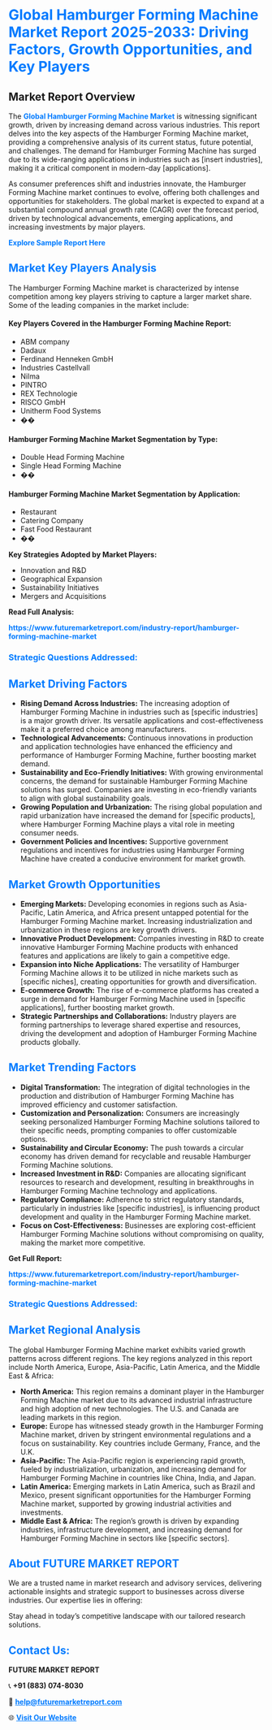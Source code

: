 <h1 style="color: #007BFF;">Global Hamburger Forming Machine Market Report 2025-2033: Driving Factors, Growth Opportunities, and Key Players</h1>

<section id="overview">
<h2>Market Report Overview</h2>
<p>The <a href="https://www.futuremarketreport.com/industry-report/hamburger-forming-machine-market" style="color: #007BFF; text-decoration: none;"><strong>Global Hamburger Forming Machine Market</strong></a> is witnessing significant growth, driven by increasing demand across various industries. This report delves into the key aspects of the Hamburger Forming Machine market, providing a comprehensive analysis of its current status, future potential, and challenges. The demand for Hamburger Forming Machine has surged due to its wide-ranging applications in industries such as [insert industries], making it a critical component in modern-day [applications].</p>
<p>As consumer preferences shift and industries innovate, the Hamburger Forming Machine market continues to evolve, offering both challenges and opportunities for stakeholders. The global market is expected to expand at a substantial compound annual growth rate (CAGR) over the forecast period, driven by technological advancements, emerging applications, and increasing investments by major players.</p>
</section>

<section id="overview">
<p><a href="https://www.futuremarketreport.com/request-sample/reportId=118601" style="color: #007BFF; text-decoration: none;"><strong>Explore Sample Report Here</strong></a></p>
</section>

<section id="key-players">
<h2 style="color: #007BFF;">Market Key Players Analysis</h2>
<p>The Hamburger Forming Machine market is characterized by intense competition among key players striving to capture a larger market share. Some of the leading companies in the market include:</p>
<h4>Key Players Covered in the Hamburger Forming Machine Report:</h4>
<ul><li>ABM company</li><li>Dadaux</li><li>Ferdinand Henneken GmbH</li><li>Industries Castellvall</li><li>Nilma</li><li>PINTRO</li><li>REX Technologie</li><li>RISCO GmbH</li><li>Unitherm Food Systems</li><li>��</li></ul>
<h4>Hamburger Forming Machine Market Segmentation by Type:</h4>
<ul><li>Double Head Forming Machine</li><li>Single Head Forming Machine</li><li>��</li></ul>

<h4>Hamburger Forming Machine Market Segmentation by Application:</h4>
<ul><li>Restaurant</li><li>Catering Company</li><li>Fast Food Restaurant</li><li>��</li></ul>
<p><strong>Key Strategies Adopted by Market Players:</strong></p>
<ul>
<li>Innovation and R&D</li>
<li>Geographical Expansion</li>
<li>Sustainability Initiatives</li>
<li>Mergers and Acquisitions</li>
</ul>
</section>

<section>
<p><strong>Read Full Analysis: </strong></p><a href="https://www.futuremarketreport.com/industry-report/hamburger-forming-machine-market" style="color: #007BFF; text-decoration: none;"><strong>https://www.futuremarketreport.com/industry-report/hamburger-forming-machine-market</strong></a>
<h3 style="color: #007BFF;">Strategic Questions Addressed:</h3>
</section>

<section id="driving-factors">
<h2 style="color: #007BFF;">Market Driving Factors</h2>
<ul>
<li><strong>Rising Demand Across Industries:</strong> The increasing adoption of Hamburger Forming Machine in industries such as [specific industries] is a major growth driver. Its versatile applications and cost-effectiveness make it a preferred choice among manufacturers.</li>
<li><strong>Technological Advancements:</strong> Continuous innovations in production and application technologies have enhanced the efficiency and performance of Hamburger Forming Machine, further boosting market demand.</li>
<li><strong>Sustainability and Eco-Friendly Initiatives:</strong> With growing environmental concerns, the demand for sustainable Hamburger Forming Machine solutions has surged. Companies are investing in eco-friendly variants to align with global sustainability goals.</li>
<li><strong>Growing Population and Urbanization:</strong> The rising global population and rapid urbanization have increased the demand for [specific products], where Hamburger Forming Machine plays a vital role in meeting consumer needs.</li>
<li><strong>Government Policies and Incentives:</strong> Supportive government regulations and incentives for industries using Hamburger Forming Machine have created a conducive environment for market growth.</li>
</ul>
</section>

<section id="growth-opportunities">
<h2 style="color: #007BFF;">Market Growth Opportunities</h2>
<ul>
<li><strong>Emerging Markets:</strong> Developing economies in regions such as Asia-Pacific, Latin America, and Africa present untapped potential for the Hamburger Forming Machine market. Increasing industrialization and urbanization in these regions are key growth drivers.</li>
<li><strong>Innovative Product Development:</strong> Companies investing in R&D to create innovative Hamburger Forming Machine products with enhanced features and applications are likely to gain a competitive edge.</li>
<li><strong>Expansion into Niche Applications:</strong> The versatility of Hamburger Forming Machine allows it to be utilized in niche markets such as [specific niches], creating opportunities for growth and diversification.</li>
<li><strong>E-commerce Growth:</strong> The rise of e-commerce platforms has created a surge in demand for Hamburger Forming Machine used in [specific applications], further boosting market growth.</li>
<li><strong>Strategic Partnerships and Collaborations:</strong> Industry players are forming partnerships to leverage shared expertise and resources, driving the development and adoption of Hamburger Forming Machine products globally.</li>
</ul>
</section>

<section id="trending-factors">
<h2 style="color: #007BFF;">Market Trending Factors</h2>
<ul>
<li><strong>Digital Transformation:</strong> The integration of digital technologies in the production and distribution of Hamburger Forming Machine has improved efficiency and customer satisfaction.</li>
<li><strong>Customization and Personalization:</strong> Consumers are increasingly seeking personalized Hamburger Forming Machine solutions tailored to their specific needs, prompting companies to offer customizable options.</li>
<li><strong>Sustainability and Circular Economy:</strong> The push towards a circular economy has driven demand for recyclable and reusable Hamburger Forming Machine solutions.</li>
<li><strong>Increased Investment in R&D:</strong> Companies are allocating significant resources to research and development, resulting in breakthroughs in Hamburger Forming Machine technology and applications.</li>
<li><strong>Regulatory Compliance:</strong> Adherence to strict regulatory standards, particularly in industries like [specific industries], is influencing product development and quality in the Hamburger Forming Machine market.</li>
<li><strong>Focus on Cost-Effectiveness:</strong> Businesses are exploring cost-efficient Hamburger Forming Machine solutions without compromising on quality, making the market more competitive.</li>
</ul>
</section>

<section>
<p><strong>Get Full Report: </strong></p><a href="https://www.futuremarketreport.com/industry-report/hamburger-forming-machine-market" style="color: #007BFF; text-decoration: none;"><strong>https://www.futuremarketreport.com/industry-report/hamburger-forming-machine-market</strong></a>
<h3 style="color: #007BFF;">Strategic Questions Addressed:</h3>
</section>


<section id="regional-analysis">
<h2 style="color: #007BFF;">Market Regional Analysis</h2>
<p>The global Hamburger Forming Machine market exhibits varied growth patterns across different regions. The key regions analyzed in this report include North America, Europe, Asia-Pacific, Latin America, and the Middle East & Africa:</p>
<ul>
<li><strong>North America:</strong> This region remains a dominant player in the Hamburger Forming Machine market due to its advanced industrial infrastructure and high adoption of new technologies. The U.S. and Canada are leading markets in this region.</li>
<li><strong>Europe:</strong> Europe has witnessed steady growth in the Hamburger Forming Machine market, driven by stringent environmental regulations and a focus on sustainability. Key countries include Germany, France, and the U.K.</li>
<li><strong>Asia-Pacific:</strong> The Asia-Pacific region is experiencing rapid growth, fueled by industrialization, urbanization, and increasing demand for Hamburger Forming Machine in countries like China, India, and Japan.</li>
<li><strong>Latin America:</strong> Emerging markets in Latin America, such as Brazil and Mexico, present significant opportunities for the Hamburger Forming Machine market, supported by growing industrial activities and investments.</li>
<li><strong>Middle East & Africa:</strong> The region’s growth is driven by expanding industries, infrastructure development, and increasing demand for Hamburger Forming Machine in sectors like [specific sectors].</li>
</ul>
</section>

<footer>
<h2 style="color: #007BFF;">About FUTURE MARKET REPORT</h2>
<p>We are a trusted name in market research and advisory services, delivering actionable insights and strategic support to businesses across diverse industries. Our expertise lies in offering:</p>

<p>Stay ahead in today’s competitive landscape with our tailored research solutions.</p>

<h2 style="color: #007BFF;">Contact Us:</h2>
<p><strong>FUTURE MARKET REPORT</strong></p>
<p>📞 <strong>+91 (883) 074-8030</strong></p>
<p>📧 <strong><a href="mailto:help@futuremarketreport.com" style="color: #007BFF;">help@futuremarketreport.com</a></strong></p>
<p>🌐 <strong><a href="https://www.futuremarketreport.com/" style="color: #007BFF;">Visit Our Website</a></strong></p>
</footer>
